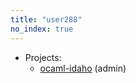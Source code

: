 ```yaml
---
title: "user288"
no_index: true
---
```


* Projects:
  * [ocaml-idaho](/projects/ocaml-idaho/) (admin)